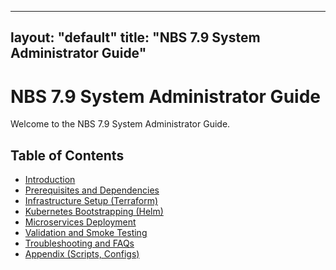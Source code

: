 
---
layout: "default"
title: "NBS 7.9 System Administrator Guide"
---

# NBS 7.9 System Administrator Guide

Welcome to the NBS 7.9 System Administrator Guide.

## Table of Contents
- [Introduction](./introduction.md)
- [Prerequisites and Dependencies](./prerequisites.md)
- [Infrastructure Setup (Terraform)](./infrastructure-setup.md)
- [Kubernetes Bootstrapping (Helm)](./kubernetes-bootstrapping.md)
- [Microservices Deployment](./microservices-deployment.md)
- [Validation and Smoke Testing](./validation.md)
- [Troubleshooting and FAQs](./troubleshooting.md)
- [Appendix (Scripts, Configs)](./appendix.md)
